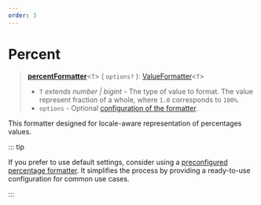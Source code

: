 ```yaml
---
order: 3
---
```


# Percent <Badge type="info" text="@localizer/format-number" />

> **[percentFormatter](../../../api/_localizer/format-number/percentFormatter/index.md)**<`T`> ( `options?` ): [ValueFormatter](../../index.md#valueformatter-t)<`T`>
>
> - `T` _extends number | bigint_ - The type of value to format. The value represent fraction of a whole, where `1.0` corresponds to `100%`.
> - `options` - Optional [configuration of the formatter](../options/index.md).

This formatter designed for locale-aware representation of percentages values.

::: tip

If you prefer to use default settings, consider using a [preconfigured percentage formatter](../../preconfigured-formatters/numbers/percent.md). It simplifies the process by providing a ready-to-use configuration for common use cases.

:::
